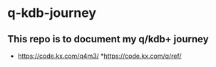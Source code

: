 # q-kdb-journey
## This repo is to document my q/kdb+ journey ## 
* https://code.kx.com/q4m3/
*https://code.kx.com/q/ref/
